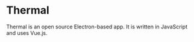 # Thermal

Thermal is an open source Electron-based app. It is written in JavaScript and uses Vue.js.



